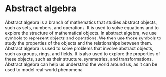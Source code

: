 # Abstract algebra

Abstract algebra is a branch of mathematics that studies abstract objects, such as sets, numbers, and operations. It is used to solve equations and to explore the structure of mathematical objects. In abstract algebra, we use symbols to represent objects and operations. We then use those symbols to study the properties of the objects and the relationships between them. Abstract algebra is used to solve problems that involve abstract objects, such as groups, rings, and fields. It is also used to explore the properties of these objects, such as their structure, symmetries, and transformations. Abstract algebra can help us understand the world around us, as it can be used to model real-world phenomena.
